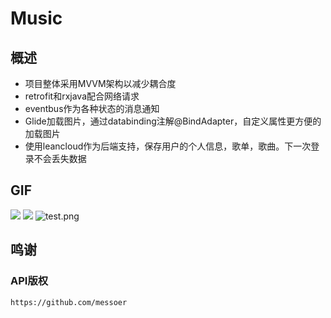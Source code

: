 # Music
## 概述
* 项目整体采用MVVM架构以减少耦合度
* retrofit和rxjava配合网络请求
* eventbus作为各种状态的消息通知
* Glide加载图片，通过databinding注解@BindAdapter，自定义属性更方便的加载图片
* 使用leancloud作为后端支持，保存用户的个人信息，歌单，歌曲。下一次登录不会丢失数据
## GIF
![](http://ww1.sinaimg.cn/mw690/006nwaiFly1g6b8vjl7t2g30a00i6kjl.gif)
![](http://ww1.sinaimg.cn/mw690/006nwaiFly1g6b9ldi8mmg30a00i6b2a.gif)
![test.png](https://i.loli.net/2019/08/27/neursR2y4iKBhY8.png)

## 鸣谢
### API版权
    https://github.com/messoer
